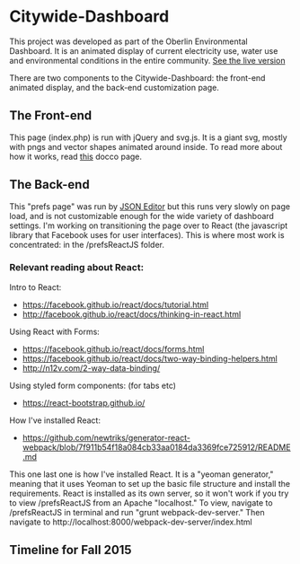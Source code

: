 # Citywide-Dashboard
This project was developed as part of the Oberlin Environmental Dashboard. It is an animated display of current electricity use, water use and environmental conditions in the entire community. [See the live version](http://environmentaldashboard.org/cwd-static/)

There are two components to the Citywide-Dashboard: the front-end animated display, and the back-end customization page.

## The Front-end

This page (index.php) is run with jQuery and svg.js. It is a giant svg, mostly with pngs and vector shapes animated around inside. To read more about how it works, read [this](https://cdn.rawgit.com/jeratt/Citywide-Dashboard/master/docs/main.html) docco page.

## The Back-end

This "prefs page" was run by [JSON Editor](https://github.com/jdorn/json-editor) but this runs very slowly on page load, and is not customizable enough for the wide variety of dashboard settings. I'm working on transitioning the page over to React (the javascript library that Facebook uses for user interfaces). This is where most work is concentrated: in the /prefsReactJS folder.

### Relevant reading about React:

Intro to React:
* https://facebook.github.io/react/docs/tutorial.html
* http://facebook.github.io/react/docs/thinking-in-react.html

Using React with Forms:
* https://facebook.github.io/react/docs/forms.html
* https://facebook.github.io/react/docs/two-way-binding-helpers.html
* http://n12v.com/2-way-data-binding/

Using styled form components: (for tabs etc)
* https://react-bootstrap.github.io/

How I've installed React:
* https://github.com/newtriks/generator-react-webpack/blob/7f911b54f18a084cb33aa0184da3369fce725912/README.md

This one last one is how I've installed React. It is a "yeoman generator," meaning that it uses Yeoman to set up the basic file structure and install the requirements. React is installed as its own server, so it won't work if you try to view /prefsReactJS from an Apache "localhost." To view, navigate to /prefsReactJS in terminal and run "grunt webpack-dev-server." Then navigate to http://localhost:8000/webpack-dev-server/index.html

## Timeline for Fall 2015
